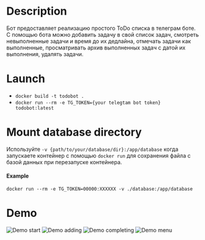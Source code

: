 # Description
Бот предоставляет реализацию простого ToDo списка в телеграм боте. С помощью бота можно добавить задачу в свой список задач, смотреть невыполненные задачи и время до их дедлайна, отмечать задачи как выполненные, просматривать архив выполненных задач с датой их выполнения, удалять задачи.

# Launch
* `docker build -t todobot .`
* `docker run --rm -e TG_TOKEN={your telegtam bot token} todobot:latest`

# Mount database directory
Используйте `-v {path/to/your/database/dir}:/app/database`
когда запускаете контейнер с помощью `docker run` для сохранения файла с базой данных при перезапуске контейнера.
#### Example
`docker run --rm -e TG_TOKEN=00000:XXXXXX -v ./database:/app/database`

# Demo
![Demo start](https://github.com/sskroi/ToDoBot1/blob/master/demo/images/start.png?raw=true)
![Demo adding](https://github.com/sskroi/ToDoBot1/blob/master/demo/images/adding.png?raw=true)
![Demo completing](https://github.com/sskroi/ToDoBot1/blob/master/demo/images/completing.png?raw=true)
![Demo menu](https://github.com/sskroi/ToDoBot1/blob/master/demo/images/menu.png?raw=true)